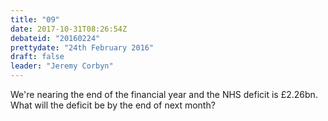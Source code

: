 ```yaml
---
title: "09"
date: 2017-10-31T08:26:54Z
debateid: "20160224"
prettydate: "24th February 2016"
draft: false
leader: "Jeremy Corbyn"
---
```


We're nearing the end of the financial year and the NHS deficit is £2.26bn. What will the deficit be by the end of next month?